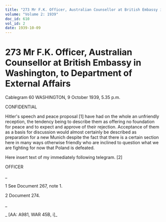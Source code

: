```yaml
---
title: "273 Mr F.K. Officer, Australian Counsellor at British Embassy in Washington, to Department of External Affairs"
volume: "Volume 2: 1939"
doc_id: 610
vol_id: 2
date: 1939-10-09
---
```


# 273 Mr F.K. Officer, Australian Counsellor at British Embassy in Washington, to Department of External Affairs

Cablegram 60 WASHINGTON, 9 October 1939, 5.35 p.m.

CONFIDENTIAL

Hitler's speech and peace proposal [1] have had on the whole an unfriendly reception, the tendency being to describe them as offering no foundation for peace and to expect and approve of their rejection. Acceptance of them as a basis for discussion would almost certainly be described as preparation for a new Munich despite the fact that there is a certain section here in many ways otherwise friendly who are inclined to question what we are fighting for now that Poland is defeated.

Here insert text of my immediately following telegram. [2]

OFFICER

_

1 See Document 267, note 1.

2 Document 274.

_

_ [AA: A981, WAR 45B, i]_
